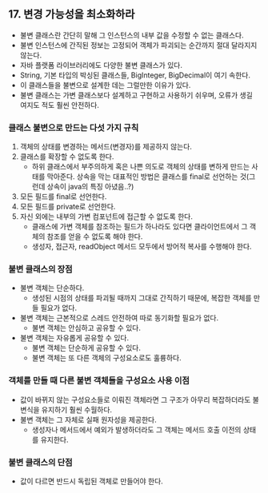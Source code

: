 ## 17. 변경 가능성을 최소화하라

- 불변 클래스란 간단히 말해 그 인스턴스의 내부 값을 수정할 수 없는 클래스다.
- 불변 인스턴스에 간직된 정보는 고정되어 객체가 파괴되는 순간까지 절대 달라지지 않는다.
- 자바 플랫폼 라이브러리에도 다양한 불변 클래스가 있다.
- String, 기본 타입의 박싱된 클래스들, BigInteger, BigDecimal이 여기 속한다.
- 이 클래스들을 불변으로 설계한 데는 그럴만한 이유가 있다.
- 불변 클래스는 가변 클래스보다 설계하고 구현하고 사용하기 쉬우며, 오류가 생길 여지도 적도 훨씬 안전하다.


### 클래스 불변으로 만드는 다섯 가지 규칙
1. 객체의 상태를 변경하는 메서드(변경자)를 제공하지 않는다.
2. 클래스를 확장할 수 없도록 한다.
    - 하위 클래스에서 부주의하게 혹은 나쁜 의도로 객체의 상태를 변하게 만드는 사태를 막아준다. 상속을 막는 대표적인 방법은 클래스를 final로 선언하는 것(그런데 상속이 java의 특징 아녔음..?)
3. 모든 필드를 final로 선언한다.
4. 모든 필드를 private로 선언한다.
5. 자신 외에는 내부의 가변 컴포넌트에 접근할 수 없도록 한다.
    - 클래스에 가변 객체를 참조하는 필드가 하나라도 있다면 클라이언트에서 그 객체의 참조를 얻을 수 없도록 해야 한다.
    - 생성자, 접근자, readObject 메서드 모두에서 방어적 복사를 수행해야 한다.

   
### 불변 클래스의 장점
- 불변 객체는 단순하다.
    - 생성된 시점의 상태를 파괴될 때까지 그대로 간직하기 때문에, 복잡한 객체를 만들 필요가 없다.
- 불변 객체는 근본적으로 스레드 안전하여 따로 동기화할 필요가 없다.
    - 불변 객체는 안심하고 공유할 수 있다.
- 불변 객체는 자유롭게 공유할 수 있다.
    - 불변 객체는 단순하게 공유할 수 있다.
    - 불변 객체는 또 다른 객체의 구성요소로도 훌륭하다.

### 객체를 만들 때 다른 불변 객체들을 구성요소 사용 이점
- 값이 바뀌지 않는 구성요소들로 이뤄진 객체라면 그 구조가 아무리 복잡하더라도 불변식을 유지하기 훨씬 수월하다.
- 불변 객체는 그 자체로 실패 원자성을 제공한다.
    - 생성자나 메서드에서 예외가 발생하더라도 그 객체는 메서드 호출 이전의 상태를 유지한다.

### 불변 클래스의 단점
- 값이 다르면 반드시 독립된 객체로 만들어야 한다.
